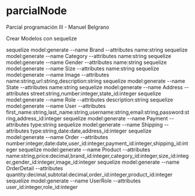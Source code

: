 # parcialNode
Parcial programación III - Manuel Belgrano

Crear Modelos con sequelize

sequelize model:generate --name Brand --attributes name:string
sequelize model:generate --name Category --attributes name:string
sequelize model:generate --name Gender --attributes name:string
sequelize model:generate --name Size --attributes name:string
sequelize model:generate --name Image --attributes name:string,url:string,description:string
sequelize model:generate --name State --attributes name:string
sequelize model:generate --name Address --attributes street:string,number:integer,state_id:integer
sequelize model:generate --name Role --attributes description:string
sequelize model:generate --name User --attributes first_name:string,last_name:string,username:string,email:string,password:string,address_id:integer
sequelize model:generate --name Payment --attributes type:string 
sequelize model:generate --name Shipping --attributes type:string,date:date,address_id:integer
sequelize model:generate --name Order --attributes number:integer,date:date,user_id:integer,payment_id:integer,shipping_id:integer
sequelize model:generate --name Product --attributes name:string,price:decimal,brand_id:integer,category_id:integer,size_id:integer,gender_id:integer,image_id:integer
sequelize model:generate --name OrderDetail --attributes quantity:decimal,subtotal:decimal,order_id:integer,product_id:integer
sequelize model:generate --name UserRole --attributes user_id:integer,role_id:integer 
